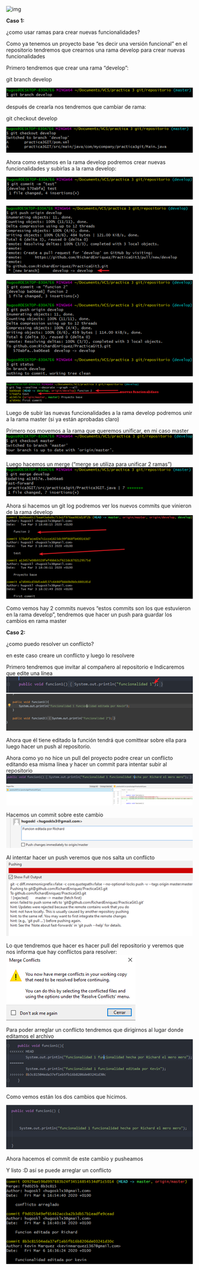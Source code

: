 ![img](https://www.syloper.com/wp-content/uploads/git_destacada-1024x426.png)

**Caso 1:**

¿como usar ramas para crear nuevas funcionalidades?

Como ya tenemos un proyecto base “es decir una versión funcional” en el repositorio tendremos que crearnos una rama develop para crear nuevas funcionalidades

Primero tendremos que crear una rama “develop”:

git branch develop

![image-20200306171223310](https://github.com/RichardEnriquez/PracticaGit3/blob/master/img/image-20200306171223310.png)

después de crearla nos tendremos que cambiar de rama:

git checkout develop

![image-20200306171323427](https://github.com/RichardEnriquez/PracticaGit3/blob/master/img/image-20200306171323427.png)

Ahora como estamos en la rama develop podremos crear nuevas funcionalidades y subirlas a la rama develop:

![image-20200306171423530](https://github.com/RichardEnriquez/PracticaGit3/blob/master/img/image-20200306171423530.png)

![image-20200306171427601](https://github.com/RichardEnriquez/PracticaGit3/blob/master/img/image-20200306171427601.png)

![image-20200306171438843](https://github.com/RichardEnriquez/PracticaGit3/blob/master/img/image-20200306171438843.png)

![image-20200306171457308](https://github.com/RichardEnriquez/PracticaGit3/blob/master/img/image-20200306171457308.png)

Luego de subir las nuevas funcionalidades a la rama develop podremos unir a la rama master (si ya están aprobadas claro)

Primero nos movemos a la rama que queremos unificar, en mi caso master![image-20200306171518401](https://github.com/RichardEnriquez/PracticaGit3/blob/master/img/image-20200306171518401.png)

Luego hacemos un merge (“merge se utiliza para unificar 2 ramas”)![image-20200306171528638](https://github.com/RichardEnriquez/PracticaGit3/blob/master/img/image-20200306171528638.png)

Ahora si hacemos un git log podremos ver los nuevos commits que vinieron de la rama develop![image-20200306171655536](https://github.com/RichardEnriquez/PracticaGit3/blob/master/img/image-20200306171655536.png)

Como vemos hay 2 commits nuevos “estos commits son los que estuvieron en la rama develop”, tendremos que hacer un push para guardar los cambios en rama master

**Caso 2:**

¿como puedo resolver un conflicto?

en este caso creare un conflicto y luego lo resolvere

Primero tendremos que invitar al compañero al repositorio e Indicaremos que edite una línea ![image-20200306171835429](https://github.com/RichardEnriquez/PracticaGit3/blob/master/img/image-20200306171835429.png)![image-20200306171842077](https://github.com/RichardEnriquez/PracticaGit3/blob/master/img/image-20200306171842077.png)

Ahora que él tiene editado la función tendrá que comittear sobre ella para luego hacer un push al repositorio.

Ahora como yo no hice un pull del proyecto podre crear un conflicto editando esa misma línea y hacer un commit para intentar subir al repositorio                           
![image-20200306171907264](https://github.com/RichardEnriquez/PracticaGit3/blob/master/img/image-20200306171907264.png)
![image-20200306171937646](https://github.com/RichardEnriquez/PracticaGit3/blob/master/img/image-20200306171937646.png)

Hacemos un commit sobre este cambio ![image-20200306171945874](https://github.com/RichardEnriquez/PracticaGit3/blob/master/img/image-20200306171945874.png)

Al intentar hacer un push veremos que nos salta un conflicto![image-20200306171959965](https://github.com/RichardEnriquez/PracticaGit3/blob/master/img/image-20200306171959965.png)

Lo que tendremos que hacer es hacer pull del repositorio y veremos que nos informa que hay conflictos para resolver:![image-20200306172008182](https://github.com/RichardEnriquez/PracticaGit3/blob/master/img/image-20200306172008182.png)

Para poder arreglar un conflicto tendremos que dirigirnos al lugar donde editamos el archivo![image-20200306172015154](https://github.com/RichardEnriquez/PracticaGit3/blob/master/img/image-20200306172015154.png)

Como vemos están los dos cambios que hicimos.

![image-20200306172034590](https://github.com/RichardEnriquez/PracticaGit3/blob/master/img/image-20200306172034590.png)

Ahora hacemos el commit de este cambio y pusheamos

Y listo :D así se puede arreglar un conflicto

![image-20200306172100977](https://github.com/RichardEnriquez/PracticaGit3/blob/master/img/image-20200306172100977.png)

